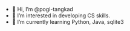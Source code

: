- 👋 Hi, I’m @pogi-tangkad
- 👀 I’m interested in developing CS skills.
- 🌱 I’m currently learning Python, Java, sqlite3

<!---
pogi-tangkad/pogi-tangkad is a ✨ special ✨ repository because its `README.md` (this file) appears on your GitHub profile.
You can click the Preview link to take a look at your changes.
--->
